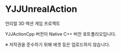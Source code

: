 # YJJUnrealAction

언리얼 3D 액션 게임 프로젝트

YJJActionCpp 버전이 Native C++ 버전 포트폴리오입니다.

※ 저작권을 준수하기 위해 에셋 등은 업로드하지 않습니다.
